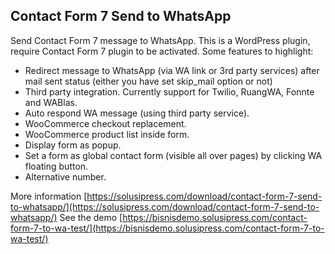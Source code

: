 ## Contact Form 7 Send to WhatsApp
Send Contact Form 7 message to WhatsApp.
This is a WordPress plugin, require Contact Form 7 plugin to be activated. Some features to highlight:

 - Redirect message to WhatsApp (via WA link or 3rd party services) after mail sent status (either you have set skip_mail option or not)
 - Third party integration. Currently support for Twilio, RuangWA, Fonnte and WABlas.
 - Auto respond WA message (using third party service).
 - WooCommerce checkout replacement.
 - WooCommerce product list inside form.
 - Display form as popup.
 - Set a form as global contact form (visible all over pages) by clicking WA floating button.
 - Alternative number.

More information [https://solusipress.com/download/contact-form-7-send-to-whatsapp/](https://solusipress.com/download/contact-form-7-send-to-whatsapp/)
See the demo [https://bisnisdemo.solusipress.com/contact-form-7-to-wa-test/](https://bisnisdemo.solusipress.com/contact-form-7-to-wa-test/)